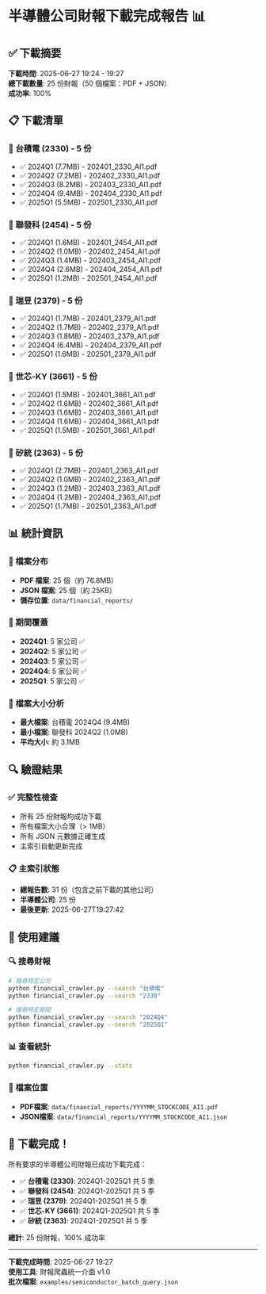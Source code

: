 # 半導體公司財報下載完成報告 📊

## ✅ 下載摘要

**下載時間**: 2025-06-27 19:24 - 19:27  
**總下載數量**: 25 份財報（50 個檔案：PDF + JSON）  
**成功率**: 100%  

## 📋 下載清單

### 🏢 台積電 (2330) - 5 份
- ✅ 2024Q1 (7.7MB) - 202401_2330_AI1.pdf
- ✅ 2024Q2 (7.2MB) - 202402_2330_AI1.pdf  
- ✅ 2024Q3 (8.2MB) - 202403_2330_AI1.pdf
- ✅ 2024Q4 (9.4MB) - 202404_2330_AI1.pdf
- ✅ 2025Q1 (5.5MB) - 202501_2330_AI1.pdf

### 🏢 聯發科 (2454) - 5 份
- ✅ 2024Q1 (1.6MB) - 202401_2454_AI1.pdf
- ✅ 2024Q2 (1.0MB) - 202402_2454_AI1.pdf
- ✅ 2024Q3 (1.4MB) - 202403_2454_AI1.pdf
- ✅ 2024Q4 (2.6MB) - 202404_2454_AI1.pdf
- ✅ 2025Q1 (1.2MB) - 202501_2454_AI1.pdf

### 🏢 瑞昱 (2379) - 5 份
- ✅ 2024Q1 (1.7MB) - 202401_2379_AI1.pdf
- ✅ 2024Q2 (1.7MB) - 202402_2379_AI1.pdf
- ✅ 2024Q3 (1.8MB) - 202403_2379_AI1.pdf
- ✅ 2024Q4 (6.4MB) - 202404_2379_AI1.pdf
- ✅ 2025Q1 (1.6MB) - 202501_2379_AI1.pdf

### 🏢 世芯-KY (3661) - 5 份
- ✅ 2024Q1 (1.5MB) - 202401_3661_AI1.pdf
- ✅ 2024Q2 (1.6MB) - 202402_3661_AI1.pdf
- ✅ 2024Q3 (1.6MB) - 202403_3661_AI1.pdf
- ✅ 2024Q4 (1.6MB) - 202404_3661_AI1.pdf
- ✅ 2025Q1 (1.5MB) - 202501_3661_AI1.pdf

### 🏢 矽統 (2363) - 5 份
- ✅ 2024Q1 (2.7MB) - 202401_2363_AI1.pdf
- ✅ 2024Q2 (1.0MB) - 202402_2363_AI1.pdf
- ✅ 2024Q3 (1.2MB) - 202403_2363_AI1.pdf
- ✅ 2024Q4 (1.2MB) - 202404_2363_AI1.pdf
- ✅ 2025Q1 (1.7MB) - 202501_2363_AI1.pdf

## 📊 統計資訊

### 📁 檔案分布
- **PDF 檔案**: 25 個（約 76.8MB）
- **JSON 檔案**: 25 個（約 25KB）
- **儲存位置**: `data/financial_reports/`

### 📅 期間覆蓋
- **2024Q1**: 5 家公司 ✅
- **2024Q2**: 5 家公司 ✅  
- **2024Q3**: 5 家公司 ✅
- **2024Q4**: 5 家公司 ✅
- **2025Q1**: 5 家公司 ✅

### 💾 檔案大小分析
- **最大檔案**: 台積電 2024Q4 (9.4MB)
- **最小檔案**: 聯發科 2024Q2 (1.0MB)
- **平均大小**: 約 3.1MB

## 🔍 驗證結果

### ✅ 完整性檢查
- 所有 25 份財報均成功下載
- 所有檔案大小合理（> 1MB）
- 所有 JSON 元數據正確生成
- 主索引自動更新完成

### 📋 主索引狀態
- **總報告數**: 31 份（包含之前下載的其他公司）
- **半導體公司**: 25 份
- **最後更新**: 2025-06-27T19:27:42

## 🎯 使用建議

### 🔍 搜尋財報
```bash
# 搜尋特定公司
python financial_crawler.py --search "台積電"
python financial_crawler.py --search "2330"

# 搜尋特定期間
python financial_crawler.py --search "2024Q4"
python financial_crawler.py --search "2025Q1"
```

### 📊 查看統計
```bash
python financial_crawler.py --stats
```

### 📁 檔案位置
- **PDF檔案**: `data/financial_reports/YYYYMM_STOCKCODE_AI1.pdf`
- **JSON檔案**: `data/financial_reports/YYYYMM_STOCKCODE_AI1.json`

## 🎉 下載完成！

所有要求的半導體公司財報已成功下載完成：
- ✅ **台積電 (2330)**: 2024Q1-2025Q1 共 5 季
- ✅ **聯發科 (2454)**: 2024Q1-2025Q1 共 5 季  
- ✅ **瑞昱 (2379)**: 2024Q1-2025Q1 共 5 季
- ✅ **世芯-KY (3661)**: 2024Q1-2025Q1 共 5 季
- ✅ **矽統 (2363)**: 2024Q1-2025Q1 共 5 季

**總計**: 25 份財報，100% 成功率

---

**下載完成時間**: 2025-06-27 19:27  
**使用工具**: 財報爬蟲統一介面 v1.0  
**批次檔案**: `examples/semiconductor_batch_query.json`
